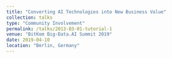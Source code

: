 ```yaml
---
title: "Converting AI Technologies into New Business Value"
collection: talks
type: "Community Involvement"
permalink: /talks/2013-03-01-tutorial-1
venue: "BitKom Big-Data.AI Summit 2019"
date: 2019-04-10
location: "Berlin, Germany"
---
```

